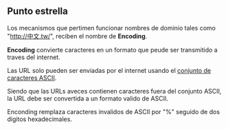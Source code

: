 Punto estrella
---
Los mecanismos que pertimen funcionar nombres de dominio tales
como "http://中文.tw/", reciben el nombre de **Encoding**.

**Encoding** convierte caracteres en un formato que peude ser transmitido a
traves del internet.

Las URL solo pueden ser enviadas por el internet usando el <u>conjunto de caracteres ASCII</u>.

Siendo que las URLs aveces contienen caracteres fuera del conjunto ASCII, la 
URL debe ser convertida a un formato valido de ASCII.

Enconding remplaza caracteres invalidos de ASCII por "%" seguido de dos digitos
hexadecimales.
